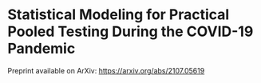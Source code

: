 # Statistical Modeling for Practical Pooled Testing During the COVID-19 Pandemic
Preprint available on ArXiv: https://arxiv.org/abs/2107.05619
